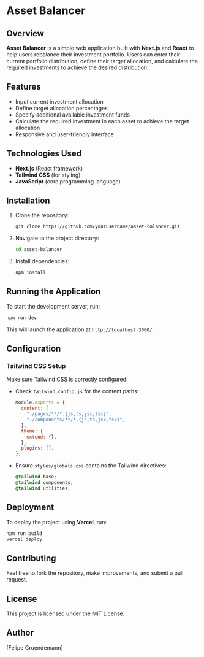 # Asset Balancer

## Overview

**Asset Balancer** is a simple web application built with **Next.js** and **React** to help users rebalance their investment portfolio. Users can enter their current portfolio distribution, define their target allocation, and calculate the required investments to achieve the desired distribution.

## Features

- Input current investment allocation
- Define target allocation percentages
- Specify additional available investment funds
- Calculate the required investment in each asset to achieve the target allocation
- Responsive and user-friendly interface

## Technologies Used

- **Next.js** (React framework)
- **Tailwind CSS** (for styling)
- **JavaScript** (core programming language)

## Installation

1. Clone the repository:
   ```sh
   git clone https://github.com/yourusername/asset-balancer.git
   ```
2. Navigate to the project directory:
   ```sh
   cd asset-balancer
   ```
3. Install dependencies:
   ```sh
   npm install
   ```

## Running the Application

To start the development server, run:

```sh
npm run dev
```

This will launch the application at `http://localhost:3000/`.

## Configuration

### Tailwind CSS Setup

Make sure Tailwind CSS is correctly configured:

- Check `tailwind.config.js` for the content paths:
  ```js
  module.exports = {
    content: [
      "./pages/**/*.{js,ts,jsx,tsx}",
      "./components/**/*.{js,ts,jsx,tsx}",
    ],
    theme: {
      extend: {},
    },
    plugins: [],
  };
  ```
- Ensure `styles/globals.css` contains the Tailwind directives:
  ```css
  @tailwind base;
  @tailwind components;
  @tailwind utilities;
  ```

## Deployment

To deploy the project using **Vercel**, run:

```sh
npm run build
vercel deploy
```

## Contributing

Feel free to fork the repository, make improvements, and submit a pull request.

## License

This project is licensed under the MIT License.

## Author

[Felipe Gruendemann]

